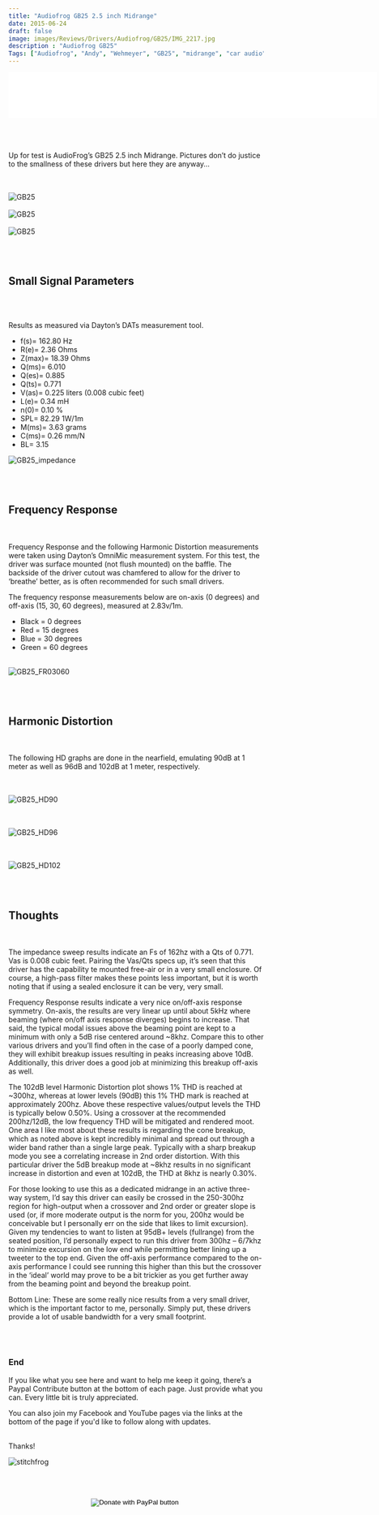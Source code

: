 ```yaml
---
title: "Audiofrog GB25 2.5 inch Midrange"
date: 2015-06-24
draft: false
image: images/Reviews/Drivers/Audiofrog/GB25/IMG_2217.jpg
description : "Audiofrog GB25"
Tags: ["Audiofrog", "Andy", "Wehmeyer", "GB25", "midrange", "car audio"]
---
```

<iframe src="//rcm-na.amazon-adsystem.com/e/cm?o=1&p=48&l=ur1&category=amazonhomepage&f=ifr&linkID=45d00811e11005f66cf1dcae88dc3060&t=medlemusin-20&tracking_id=medlemusin-20" width="728" height="90" scrolling="no" border="0" marginwidth="0" style="border:none;" frameborder="0"></iframe>
<br clear="all" />
<br>
<br>
<br>


Up for test is AudioFrog’s GB25 2.5 inch Midrange.  Pictures don’t do justice to the smallness of these drivers but here they are anyway…

<br></br>
![GB25](/images/Reviews/Drivers/Audiofrog/GB25/IMG_3095.jpg)
<br></br>
![GB25](/images/Reviews/Drivers/Audiofrog/GB25/IMG_3096.jpg)
<br></br>
![GB25](/images/Reviews/Drivers/Audiofrog/GB25/IMG_3097.jpg)


<br></br>

## Small Signal Parameters

<br></br>

Results as measured via Dayton’s DATs measurement tool.

* f(s)= 162.80 Hz
* R(e)= 2.36 Ohms
* Z(max)= 18.39 Ohms
* Q(ms)= 6.010
* Q(es)= 0.885
* Q(ts)= 0.771
* V(as)= 0.225 liters (0.008 cubic feet)
* L(e)= 0.34 mH
* n(0)= 0.10 %
* SPL= 82.29 1W/1m
* M(ms)= 3.63 grams
* C(ms)= 0.26 mm/N
* BL= 3.15

![GB25_impedance](/images/Reviews/Drivers/Audiofrog/GB25/gb25-impedance.png)

 <br></br>


## Frequency Response
<br></br>
Frequency Response and the following Harmonic Distortion measurements were taken using Dayton’s OmniMic measurement system.  For this test, the driver was surface mounted (not flush mounted) on the baffle.  The backside of the driver cutout was chamfered to allow for the driver to ‘breathe’ better, as is often recommended for such small drivers.

The frequency response measurements below are on-axis (0 degrees) and off-axis (15, 30, 60 degrees), measured at 2.83v/1m.
* Black = 0 degrees
* Red = 15 degrees
* Blue = 30 degrees
* Green = 60 degrees
 <br></br>

![GB25_FR03060](/images/Reviews/Drivers/Audiofrog/GB25/GB25-0-60-2.png)

<br></br>









## Harmonic Distortion
<br></br>
The following HD graphs are done in the nearfield, emulating 90dB at 1 meter as well as 96dB and 102dB at 1 meter, respectively.

<br></br>
![GB25_HD90](/images/Reviews/Drivers/Audiofrog/GB25/gb25-hd90.png)

<br></br>
![GB25_HD96](/images/Reviews/Drivers/Audiofrog/GB25/gb25-hd96.png)

<br></br>
![GB25_HD102](/images/Reviews/Drivers/Audiofrog/GB25/gb25-hd102.png)

<br></br>

## Thoughts
<br></br>
The impedance sweep results indicate an Fs of 162hz with a Qts of 0.771.  Vas is 0.008 cubic feet.  Pairing the Vas/Qts specs up, it’s seen that this driver has the capability te mounted free-air or in a very small enclosure.  Of course, a high-pass filter makes these points less important, but it is worth noting that if using a sealed enclosure it can be very, very small.

Frequency Response results indicate a very nice on/off-axis response symmetry.  On-axis, the results are very linear up until about 5kHz where beaming (where on/off axis response diverges) begins to increase.  That said, the typical modal issues above the beaming point are kept to a minimum with only a 5dB rise centered around ~8khz.  Compare this to other various drivers and you’ll find often in the case of a poorly damped cone, they will exhibit breakup issues resulting in peaks increasing above 10dB.  Additionally, this driver does a good job at minimizing this breakup off-axis as well.

The 102dB level Harmonic Distortion plot shows 1% THD is reached at ~300hz, whereas at lower levels (90dB) this 1% THD mark is reached at approximately 200hz.  Above these respective values/output levels the THD is typically below 0.50%.  Using a crossover at the recommended 200hz/12dB, the low frequency THD will be mitigated and rendered moot.  One area I like most about these results is regarding the cone breakup, which as noted above is kept incredibly minimal and spread out through a wider band rather than a single large peak.  Typically with a sharp breakup mode you see a correlating increase in 2nd order distortion.  With this particular driver the 5dB breakup mode at ~8khz results in no significant increase in distortion and even at 102dB, the THD at 8khz is nearly 0.30%.

For those looking to use this as a dedicated midrange in an active three-way system, I’d say this driver can easily be crossed in the 250-300hz region for high-output when a crossover and 2nd order or greater slope is used (or, if more moderate output is the norm for you, 200hz would be conceivable but I personally err on the side that likes to limit excursion).  Given my tendencies to want to listen at 95dB+ levels (fullrange) from the seated position, I’d personally expect to run this driver from 300hz – 6/7khz to minimize excursion on the low end while permitting better lining up a tweeter to the top end. Given the off-axis performance compared to the on-axis performance I could see running this higher than this but the crossover in the ‘ideal’ world may prove to be a bit trickier as you get further away from the beaming point and beyond the breakup point.

Bottom Line:  These are some really nice results from a very small driver, which is the important factor to me, personally.  Simply put, these drivers provide a lot of usable bandwidth for a very small footprint.

<br></br>


### End

If you like what you see here and want to help me keep it going, there’s a Paypal Contribute button at the bottom of each page.  Just provide what you can.  Every little bit is truly appreciated.

You can also join my Facebook and YouTube pages via the links at the bottom of the page if you'd like to follow along with updates.


<br>Thanks!</b>

![stitchfrog](https://media1.tenor.com/images/7157151ec5f062830f6e5a3f3db9ee0a/tenor.gif?itemid=14273802)



<br></br>
<center>
  <form action="https://www.paypal.com/cgi-bin/webscr" method="post" target="_top">
  <input type="hidden" name="cmd" value="_s-xclick" />
  <input type="hidden" name="hosted_button_id" value="52ANEATKE6JHQ" />
  <input type="image" src="https://www.dcrc.co/wp-content/uploads/2016/06/PayPal-Donate-Button-PNG-HD-300x103.png" border="0" name="submit" title="PayPal - The safer, easier way to pay online!" alt="Donate with PayPal button" />
  <img alt="" border="0" src="https://www.paypal.com/en_US/i/scr/pixel.gif" width="1" height="1" />
  </form>
<br></br>
</center>
